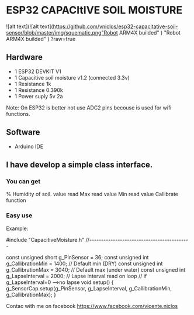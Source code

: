 # ESP32 CAPACItIVE SOIL MOISTURE

![alt text](![alt text](https://github.com/vniclos/esp32-capacitative-soil-sensor/blob/master/img/squematic.png"Robot ARM4X builded" )
 "Robot ARM4X builded" )
?raw=true
## Hardware

- 1 ESP32 DEVKIT V1
- 1 Capacitive soil moisture v1.2 (connected 3.3v)
- 1 Resistance 1k
- 1 Resistance 0.390k
- 1 Power suply 5v 2a

Note:
On ESP32 is better not use ADC2 pins becouse is used
for wifi functions.

## Software
- Arduino IDE

## I have develop a simple class interface.

### You can get 
% Humidity of soil.
value read
Max read value
Min read value
Callibrate function 


### Easy use ###

Example:

#include "CapacitiveMoisture.h"
//-------------------------------------------

const   unsigned short g_PinSensor = 36;
const   unsigned int  g_CallibrationMin = 1400; // Default min (DRY)
const   unsigned int  g_CallibrationMax = 3040; // Default max (under water)
const   unsigned int  g_LapseInterval = 2000;   // Lapse interval read on loop
                                                // if g_LapseInterval=0 -->no lapse
void setup() {
  g_SensorCap.setup(g_PinSensor, g_LapseInterval, g_CallibrationMin,  g_CallibrationMax);
}




Contac with me on facebook 
https://www.facebook.com/vicente.niclos
